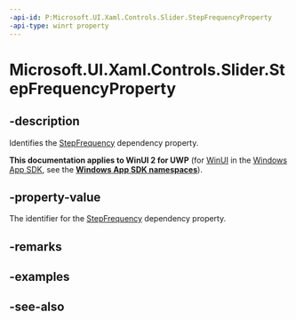 ```yaml
---
-api-id: P:Microsoft.UI.Xaml.Controls.Slider.StepFrequencyProperty
-api-type: winrt property
---
```


<!-- Property syntax
public Windows.UI.Xaml.DependencyProperty StepFrequencyProperty { get; }
-->

# Microsoft.UI.Xaml.Controls.Slider.StepFrequencyProperty

## -description
Identifies the [StepFrequency](slider_stepfrequency.md) dependency property.

**This documentation applies to WinUI 2 for UWP** (for [WinUI](/windows/apps/winui/winui3/) in the [Windows App SDK](/windows/apps/windows-app-sdk/), see the **[Windows App SDK namespaces](/windows/windows-app-sdk/api/winrt/)**).

## -property-value
The identifier for the [StepFrequency](slider_stepfrequency.md) dependency property.

## -remarks

## -examples

## -see-also
